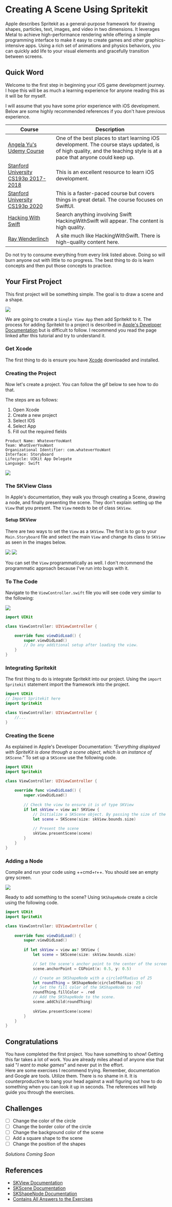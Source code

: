 # Creating A Scene Using Spritekit

Apple describes Spritekit as a general-purpose framework for drawing shapes, particles, text, images, and video in two dimensions. It leverages Metal to achieve high-performance rendering while offering a simple programming interface to make it easy to create games and other graphics-intensive apps. Using a rich set of animations and physics behaviors, you can quickly add life to your visual elements and gracefully transition between screens.

## Quick Word
Welcome to the first step in beginning your iOS game development journey. I hope this will be as much a learning experience for anyone reading this as it will be for myself. 

I will assume that you have some prior experience with iOS development. Below are some highly recommended references if you don't have previous experience.

| Course | Description |
| --- | --- | 
| [Angela Yu's Udemy Course](https://www.udemy.com/course/ios-13-app-development-bootcamp/learn/lecture/16261222?start=0#overview) | One of the best places to start learning iOS development. The course stays updated, is of high quality, and the teaching style is at a pace that anyone could keep up. |
| [Stanford University CS193p 2017-2018](https://www.youtube.com/watch?v=TZL5AmwuwlA&list=PL3d_SFOiG7_8ofjyKzX6Nl1wZehbdiZC_) | This is an excellent resource to learn iOS development. 
| [Stanford University CS193p 2020](https://www.youtube.com/watch?v=jbtqIBpUG7g&list=PLpGHT1n4-mAtTj9oywMWoBx0dCGd51_yG&index=14) | This is a faster-paced course but covers things in great detail. The course focuses on SwiftUI. | 
| [Hacking With Swift](https://www.hackingwithswift.com) | Search anything involving Swift HackingWithSwift will appear. The content is high quality. |
| [Ray Wenderlinch](https://www.raywenderlich.com) | A site much like HackingWithSwift. There is high-quality content here.

Do not try to consume everything from every link listed above. Doing so will burn anyone out with little to no progress. The best thing to do is learn concepts and then put those concepts to practice. 
## Your First Project

This first project will be something simple. The goal is to draw a scene and a shape.

![](../img/firstProject.png)

We are going to create a `Single View App` then add Spritekit to it. The process for adding Spritekit to a project is described in [Apple's Developer Documentation](https://developer.apple.com/documentation/spritekit/drawing_spritekit_content_in_a_view) but is difficult to follow. I recommend you read the page linked after this tutorial and try to understand it. 

### Get Xcode
The first thing to do is ensure you have [Xcode](https://apps.apple.com/us/app/xcode/id497799835?mt=12) downloaded and installed.


### Creating the Project
Now let's create a project. You can follow the gif below to see how to do that. 

The steps are as follows:  
1. Open Xcode  
2. Create a new project  
3. Select IOS  
4. Select App  
5. Fill out the required fields

`Product Name: WhateverYouWant`  
`Team: WhatEverYouWant`  
`Organizational Identifier: com.whateverYouWant`  
`Interface: Storyboard`  
`Lifecycle: UIKit App Delegate`  
`Language: Swift`  

![](../img/createProject.gif)

### The SKView Class
In Apple's documentation, they walk you through creating a Scene, drawing a node, and finally presenting the scene. They don't explain setting up the `View` that you present. The `View` needs to be of class `SKView`. 

#### Setup SKView
There are two ways to set the `View` as a `SKView`. The first is to go to your `Main.Storyboard` file and select the main `View` and change its class to `SKView` as seen in the images below.

![](../img/mainStoryBoard.png) 
![](../img/SetUIViewClass.gif)

You can set the `View` programmatically as well. I don't recommend the programmatic approach because I've run into bugs with it.

### To The Code
Navigate to the `ViewController.swift` file you will see code very similar to the following:

![](../img/viewControllerSwift.png)

```swift
import UIKit

class ViewController: UIViewController {

    override func viewDidLoad() {
        super.viewDidLoad()
        // Do any additional setup after loading the view.
    }
}
```

### Integrating Spritekit
The first thing to do is integrate Spritekit into our project. Using the `import Spritekit` statement import the framework into the project.

```swift
import UIKit
// Import Spritekit here
import Spritekit 

class ViewController: UIViewController {
    //...
}
```

### Creating the Scene

As explained in Apple's Developer Documentation: *"Everything displayed with SpriteKit is done through a scene object, which is an instance of `SKScene`."* To set up a `SKScene` use the following code.

```swift
import UIKit
import Spritekit

class ViewController: UIViewController {
        
    override func viewDidLoad() {
        super.viewDidLoad()
    
        // Check the view to ensure it is of type SKView
        if let skView = view as? SKView {
            // Initialize a SKScene object. By passing the size of the view's bounds the scene will fit to the screen.
            let scene = SKScene(size: skView.bounds.size)
            
            // Present the scene
            skView.presentScene(scene)
        }
    }
}
```

### Adding a Node

Compile and run your code using ++cmd+r++. You should see an empty grey screen.

![](../img/blankGreyScreen.png)

Ready to add something to the scene? Using `SKShapeNode` create a circle using the following code. 

```swift
import UIKit
import SpriteKit

class ViewController: UIViewController {
    
    override func viewDidLoad() {
        super.viewDidLoad()
        
        if let skView = view as? SKView {
            let scene = SKScene(size: skView.bounds.size)

            // Set the scene's anchor point to the center of the screen. 
            scene.anchorPoint = CGPoint(x: 0.5, y: 0.5)

            // Create an SKShapeNode with a circleOfRadius of 25
            let roundThing = SKShapeNode(circleOfRadius: 25)
            // Set the fill color of the SKShapeNode to red
            roundThing.fillColor = .red
            // Add the SKShapeNode to the scene.
            scene.addChild(roundThing)
            
            skView.presentScene(scene)
        }
    }
}
```

## Congratulations

You have completed the first project. You have something to show! Getting this far takes a lot of work. You are already miles ahead of anyone else that said "*I want to make games*" and never put in the effort.  
Here are some exercises I recommend trying. Remember, documentation and Google are tools. Utilize them. There is no shame in it. It is counterproductive to bang your head against a wall figuring out how to do something when you can look it up in seconds. The references will help guide you through the exercises.

## Challenges 

- [ ] Change the color of the circle
- [ ] Change the border color of the circle
- [ ] Change the background color of the scene
- [ ] Add a square shape to the scene
- [ ] Change the position of the shapes

*Solutions Coming Soon*

## References 

- [SKView Documentation](https://developer.apple.com/documentation/spritekit/skview)
- [SKScene Documentation](https://developer.apple.com/documentation/spritekit/skscene)
- [SKShapeNode Documentation](https://developer.apple.com/documentation/spritekit/skshapenode)
- [Contains All Answers to the Exercises](https://www.google.com/)
